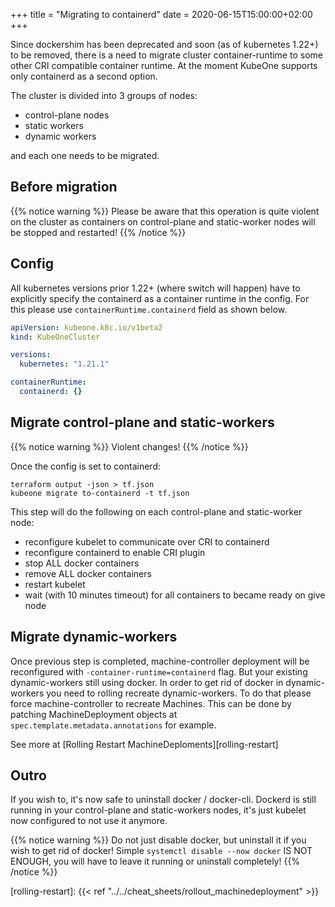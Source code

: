 +++
title = "Migrating to containerd"
date = 2020-06-15T15:00:00+02:00
+++

Since dockershim has been deprecated and soon (as of kubernetes 1.22+) to be
removed, there is a need to migrate cluster container-runtime to some other CRI
compatible container runtime. At the moment KubeOne supports only containerd as
a second option.

The cluster is divided into 3 groups of nodes:

* control-plane nodes
* static workers
* dynamic workers

and each one needs to be migrated.

## Before migration
{{% notice warning %}}
Please be aware that this operation is quite violent on the cluster as
containers on control-plane and static-worker nodes will be stopped and
restarted!
{{% /notice %}}

## Config

All kubernetes versions prior 1.22+ (where switch will happen) have to
explicitly specify the containerd as a container runtime in the config.
For this please use `containerRuntime.containerd` field as shown below.

```yaml
apiVersion: kubeone.k8c.io/v1beta2
kind: KubeOneCluster

versions:
  kubernetes: "1.21.1"

containerRuntime:
  containerd: {}
```

## Migrate control-plane and static-workers

{{% notice warning %}}
Violent changes!
{{% /notice %}}

Once the config is set to containerd:

```shell
terraform output -json > tf.json
kubeone migrate to-containerd -t tf.json
```

This step will do the following on each control-plane and static-worker node:

* reconfigure kubelet to communicate over CRI to containerd
* reconfigure containerd to enable CRI plugin
* stop ALL docker containers
* remove ALL docker containers
* restart kubelet
* wait (with 10 minutes timeout) for all containers to became ready on give node

## Migrate dynamic-workers

Once previous step is completed, machine-controller deployment will be
reconfigured with `-container-runtime=containerd` flag. But your existing
dynamic-workers still using docker. In order to get rid of docker in
dynamic-workers you need to rolling recreate dynamic-workers. To do that please
force machine-controller to recreate Machines. This can be done by patching
MachineDeployment objects at `spec.template.metadata.annotations` for example.

See more at [Rolling Restart MachineDeploments][rolling-restart]

## Outro

If you wish to, it's now safe to uninstall docker / docker-cli. Dockerd is still
running in your control-plane and static-workers nodes, it's just kubelet now
configured to not use it anymore.

{{% notice warning %}}
Do not just disable docker, but uninstall it if you wish to get rid of docker!
Simple `systemctl disable --now docker` IS NOT ENOUGH, you will have to leave
it running or uninstall completely!
{{% /notice %}}

[rolling-restart]: {{< ref "../../cheat_sheets/rollout_machinedeployment" >}}

